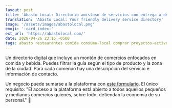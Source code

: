 ```yaml
---
layout: post
title: 'Abasto Local: Directorio amistoso de servicios con entrega a domicilio'
translation: 'Abasto Local: Your friendly delivery service directory'
image: '/assets/images/abastolocal.png'
emoji: ':card_index:'
ext_url: 'https://abastolocal.com/'
date: 2020-04-26 23:16 -0500
tags: abasto restaurantes comida consume-local comprar proyectos-activos
---
```


Un directorio digital que incluye un montón de comercios enfocados en comida y bebida. Puedes filtrar la guía según el tipo de producto y la zona de la ciudad. Para cada comercio hay una descripción del servicio e información de contacto. 

Un negocio puede sumarse a la plataforma con [este formulario](https://docs.google.com/forms/d/e/1FAIpQLSfFBhOH37XgGXaK8qa2CQpBsVDj9CoOYo183BG7wcJFXK_oYg/viewform). El único requisito: "El acceso a la plataforma está abierto a todos aquellos pequeños y medianos comercios quienes, sobre todo, defiendan la economía de su personal." :clap: